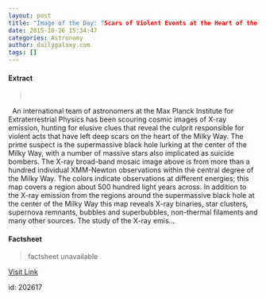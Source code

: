 ```yaml
---
layout: post
title: "Image of the Day: "Scars of Violent Events at the Heart of the Milky Way""
date: 2015-10-26 15:34:47
categories: Astronomy
author: dailygalaxy.com
tags: []
---
```



#### Extract
>       An international team of astronomers at the Max Planck Institute for Extraterrestrial Physics has been scouring cosmic images of X-ray emission, hunting for elusive clues that reveal the culprit responsible for violent acts that have left deep scars on the heart of the Milky Way. The prime suspect is the supermassive black hole lurking at the center of the Milky Way, with a number of massive stars also implicated as suicide bombers. The X-ray broad-band mosaic image above is from more than a hundred individual XMM-Newton observations within the central degree of the Milky Way. The colors indicate observations at different energies; this map covers a region about 500 hundred light years across. In addition to the X-ray emission from the regions around the supermassive black hole at the center of the Milky Way this map reveals X-ray binaries, star clusters, supernova remnants, bubbles and superbubbles, non-thermal filaments and many other sources. The study of the X-ray emis...

#### Factsheet
>factsheet unavailable

[Visit Link](http://www.dailygalaxy.com/my_weblog/2015/10/image-of-the-day-scars-of-violent-events-at-the-heart-of-the-milky-way.html)

id:  202617
